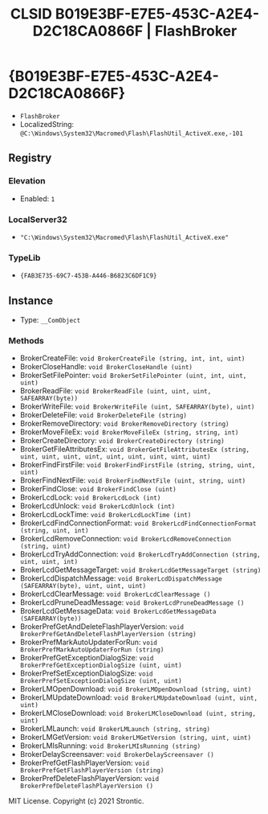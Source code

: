 ﻿---
title: "CLSID B019E3BF-E7E5-453C-A2E4-D2C18CA0866F | FlashBroker"
excerpt: What is COM-Object CLSID B019E3BF-E7E5-453C-A2E4-D2C18CA0866F?
---

# {B019E3BF-E7E5-453C-A2E4-D2C18CA0866F}

* `FlashBroker`
* LocalizedString: `@C:\Windows\System32\Macromed\Flash\FlashUtil_ActiveX.exe,-101`

## Registry


### Elevation

* Enabled: `1`

### LocalServer32

* `"C:\Windows\System32\Macromed\Flash\FlashUtil_ActiveX.exe"`

### TypeLib

* `{FAB3E735-69C7-453B-A446-B6823C6DF1C9}`

## Instance

* Type: `__ComObject`

### Methods

* BrokerCreateFile: `void BrokerCreateFile (string, int, int, uint)`
* BrokerCloseHandle: `void BrokerCloseHandle (uint)`
* BrokerSetFilePointer: `void BrokerSetFilePointer (uint, int, uint, uint)`
* BrokerReadFile: `void BrokerReadFile (uint, uint, uint, SAFEARRAY(byte))`
* BrokerWriteFile: `void BrokerWriteFile (uint, SAFEARRAY(byte), uint)`
* BrokerDeleteFile: `void BrokerDeleteFile (string)`
* BrokerRemoveDirectory: `void BrokerRemoveDirectory (string)`
* BrokerMoveFileEx: `void BrokerMoveFileEx (string, string, int)`
* BrokerCreateDirectory: `void BrokerCreateDirectory (string)`
* BrokerGetFileAttributesEx: `void BrokerGetFileAttributesEx (string, uint, uint, uint, uint, uint, uint, uint, uint, uint)`
* BrokerFindFirstFile: `void BrokerFindFirstFile (string, string, uint, uint)`
* BrokerFindNextFile: `void BrokerFindNextFile (uint, string, uint)`
* BrokerFindClose: `void BrokerFindClose (uint)`
* BrokerLcdLock: `void BrokerLcdLock (int)`
* BrokerLcdUnlock: `void BrokerLcdUnlock (int)`
* BrokerLcdLockTime: `void BrokerLcdLockTime (int)`
* BrokerLcdFindConnectionFormat: `void BrokerLcdFindConnectionFormat (string, uint, int)`
* BrokerLcdRemoveConnection: `void BrokerLcdRemoveConnection (string, uint)`
* BrokerLcdTryAddConnection: `void BrokerLcdTryAddConnection (string, uint, uint, int)`
* BrokerLcdGetMessageTarget: `void BrokerLcdGetMessageTarget (string)`
* BrokerLcdDispatchMessage: `void BrokerLcdDispatchMessage (SAFEARRAY(byte), uint, uint, uint)`
* BrokerLcdClearMessage: `void BrokerLcdClearMessage ()`
* BrokerLcdPruneDeadMessage: `void BrokerLcdPruneDeadMessage ()`
* BrokerLcdGetMessageData: `void BrokerLcdGetMessageData (SAFEARRAY(byte))`
* BrokerPrefGetAndDeleteFlashPlayerVersion: `void BrokerPrefGetAndDeleteFlashPlayerVersion (string)`
* BrokerPrefMarkAutoUpdaterForRun: `void BrokerPrefMarkAutoUpdaterForRun (string)`
* BrokerPrefGetExceptionDialogSize: `void BrokerPrefGetExceptionDialogSize (uint, uint)`
* BrokerPrefSetExceptionDialogSize: `void BrokerPrefSetExceptionDialogSize (uint, uint)`
* BrokerLMOpenDownload: `void BrokerLMOpenDownload (string, uint)`
* BrokerLMUpdateDownload: `void BrokerLMUpdateDownload (uint, uint, uint)`
* BrokerLMCloseDownload: `void BrokerLMCloseDownload (uint, string, uint)`
* BrokerLMLaunch: `void BrokerLMLaunch (string, string)`
* BrokerLMGetVersion: `void BrokerLMGetVersion (string, uint, uint)`
* BrokerLMIsRunning: `void BrokerLMIsRunning (string)`
* BrokerDelayScreensaver: `void BrokerDelayScreensaver ()`
* BrokerPrefGetFlashPlayerVersion: `void BrokerPrefGetFlashPlayerVersion (string)`
* BrokerPrefDeleteFlashPlayerVersion: `void BrokerPrefDeleteFlashPlayerVersion ()`

MIT License. Copyright (c) 2021 Strontic.


